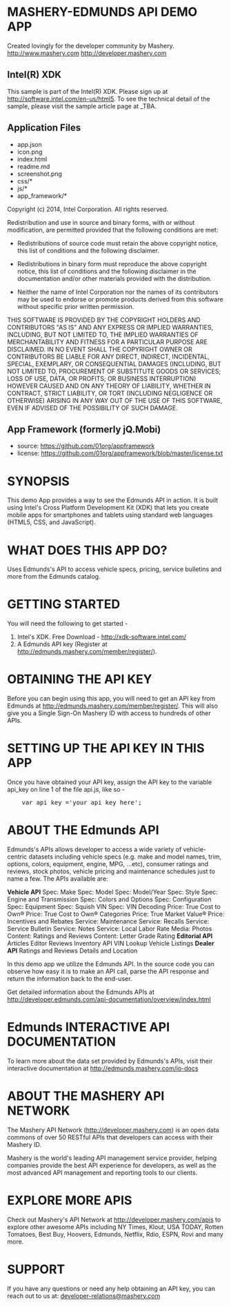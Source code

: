 MASHERY-EDMUNDS API DEMO APP
==================================================================
Created lovingly for the developer community by Mashery.
http://www.mashery.com
http://developer.mashery.com

Intel(R) XDK
-------------------------------------------
This sample is part of the Intel(R) XDK. 
Please sign up at http://software.intel.com/en-us/html5.
To see the technical detail of the sample, please visit the sample article page 
at _TBA. 

Application Files
-----------------
* app.json
* icon.png
* index.html
* readme.md
* screenshot.png
* css/*
* js/*
* app_framework/*

Copyright (c) 2014, Intel Corporation. All rights reserved.

Redistribution and use in source and binary forms, with or without modification, 
are permitted provided that the following conditions are met:

- Redistributions of source code must retain the above copyright notice, 
  this list of conditions and the following disclaimer.

- Redistributions in binary form must reproduce the above copyright notice, 
  this list of conditions and the following disclaimer in the documentation 
  and/or other materials provided with the distribution.

- Neither the name of Intel Corporation nor the names of its contributors 
  may be used to endorse or promote products derived from this software 
  without specific prior written permission.

THIS SOFTWARE IS PROVIDED BY THE COPYRIGHT HOLDERS AND CONTRIBUTORS "AS IS" 
AND ANY EXPRESS OR IMPLIED WARRANTIES, INCLUDING, BUT NOT LIMITED TO, 
THE IMPLIED WARRANTIES OF MERCHANTABILITY AND FITNESS FOR A PARTICULAR PURPOSE 
ARE DISCLAIMED. IN NO EVENT SHALL THE COPYRIGHT OWNER OR CONTRIBUTORS BE 
LIABLE FOR ANY DIRECT, INDIRECT, INCIDENTAL, SPECIAL, EXEMPLARY, OR 
CONSEQUENTIAL DAMAGES (INCLUDING, BUT NOT LIMITED TO, PROCUREMENT OF SUBSTITUTE 
GOODS OR SERVICES; LOSS OF USE, DATA, OR PROFITS; OR BUSINESS INTERRUPTION) 
HOWEVER CAUSED AND ON ANY THEORY OF LIABILITY, WHETHER IN CONTRACT, STRICT 
LIABILITY, OR TORT (INCLUDING NEGLIGENCE OR OTHERWISE) ARISING IN ANY WAY OUT 
OF THE USE OF THIS SOFTWARE, EVEN IF ADVISED OF THE POSSIBILITY OF SUCH DAMAGE.

App Framework (formerly jQ.Mobi)
-----------------------------------------------------------------------------
* source:  https://github.com/01org/appframework
* license: https://github.com/01org/appframework/blob/master/license.txt

SYNOPSIS
==================================================================
This demo App provides a way to see the Edmunds API in action. 
It is built using Intel's Cross Platform Development Kit (XDK) 
that lets you create mobile apps for smartphones and tablets using
standard web languages (HTML5, CSS, and JavaScript).


WHAT DOES THIS APP DO?
==================================================================
Uses Edmunds's API to access vehicle specs, pricing, service bulletins and more from the Edmunds catalog.

GETTING STARTED
==================================================================
You will need the following to get started -

1. Intel's XDK. Free Download - http://xdk-software.intel.com/
2. A Edmunds API key (Register at http://edmunds.mashery.com/member/register/).


OBTAINING THE API KEY
==================================================================
Before you can begin using this app, you will need to get an API key 
from Edmunds at http://edmunds.mashery.com/member/register/. This will also 
give you a Single Sign-On Mashery ID with access to hundreds of other APIs.


SETTING UP THE API KEY IN THIS APP
==================================================================
Once you have obtained your API key, assign the API key to the 
variable api_key on line 1 of the file api.js, like so -

<pre>
	var api_key ='your_api_key_here';
</pre>


ABOUT THE Edmunds API
==================================================================
Edmunds's APIs allows developer to access a wide variety of vehicle-centric datasets including vehicle specs (e.g. make and model names, trim, options, colors, equipment, engine, MPG, ...etc), consumer ratings and reviews, stock photos, vehicle pricing and maintenance schedules just to name a few. The APIs available are:

**Vehicle API**
Spec: Make
Spec: Model
Spec: Model/Year
Spec: Style
Spec: Engine and Transmission
Spec: Colors and Options
Spec: Configuration
Spec: Equipment
Spec: Squish VIN
Spec: VIN Decoding
Price: True Cost to Own®
Price: True Cost to Own® Categories
Price: True Market Value®
Price: Incentives and Rebates
Service: Maintenance
Service: Recalls
Service: Service Bulletin
Service: Notes
Service: Local Labor Rate
Media: Photos
Content: Ratings and Reviews
Content: Letter Grade Rating
**Editorial API**
Articles
Editor Reviews
Inventory API
VIN Lookup
Vehicle Listings
**Dealer API**
Ratings and Reviews
Details and Location

In this demo app we utilize the Edmunds API. In the source code
you can observe how easy it is to make an API call, parse the 
API response and return the information back to the end-user. 

Get detailed information about the Edmunds APIs at 
http://developer.edmunds.com/api-documentation/overview/index.html


Edmunds INTERACTIVE API DOCUMENTATION
==================================================================
To learn more about the data set provided by Edmunds's APIs, visit
their interactive documentation at http://edmunds.mashery.com/io-docs


ABOUT THE MASHERY API NETWORK
==================================================================
The Mashery API Network (http://developer.mashery.com) is an open
data commons of over 50 RESTful APIs that developers can access 
with their Mashery ID.  

Mashery is the world's leading API management service provider, helping 
companies provide the best API experience for developers, as well as 
the most advanced API management and reporting tools to our clients. 


EXPLORE MORE APIS
==================================================================
Check out Mashery's API Network at http://developer.mashery.com/apis
to explore other awesome APIs including NY Times, Klout, USA TODAY, 
Rotten Tomatoes, Best Buy, Hoovers, Edmunds, Netflix, Rdio,
ESPN, Rovi and many more. 


SUPPORT
==================================================================
If you have any questions or need any help obtaining an API key, 
you can reach out to us at: developer-relations@mashery.com
